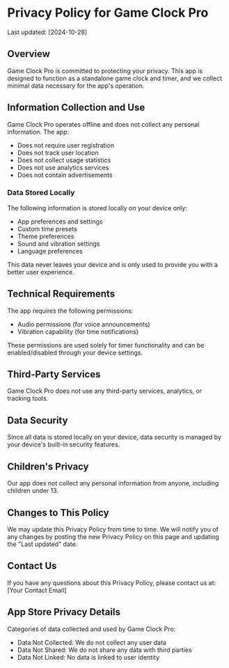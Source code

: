 # Privacy Policy for Game Clock Pro

Last updated: [2024-10-28]

## Overview
Game Clock Pro is committed to protecting your privacy. This app is designed to function as a standalone game clock and timer, and we collect minimal data necessary for the app's operation.

## Information Collection and Use
Game Clock Pro operates offline and does not collect any personal information. The app:
- Does not require user registration
- Does not track user location
- Does not collect usage statistics
- Does not use analytics services
- Does not contain advertisements

### Data Stored Locally
The following information is stored locally on your device only:
- App preferences and settings
- Custom time presets
- Theme preferences
- Sound and vibration settings
- Language preferences

This data never leaves your device and is only used to provide you with a better user experience.

## Technical Requirements
The app requires the following permissions:
- Audio permissions (for voice announcements)
- Vibration capability (for time notifications)

These permissions are used solely for timer functionality and can be enabled/disabled through your device settings.

## Third-Party Services
Game Clock Pro does not use any third-party services, analytics, or tracking tools.

## Data Security
Since all data is stored locally on your device, data security is managed by your device's built-in security features.

## Children's Privacy
Our app does not collect any personal information from anyone, including children under 13.

## Changes to This Policy
We may update this Privacy Policy from time to time. We will notify you of any changes by posting the new Privacy Policy on this page and updating the "Last updated" date.

## Contact Us
If you have any questions about this Privacy Policy, please contact us at:
[Your Contact Email]

## App Store Privacy Details
Categories of data collected and used by Game Clock Pro:
- Data Not Collected: We do not collect any user data
- Data Not Shared: We do not share any data with third parties
- Data Not Linked: No data is linked to user identity
